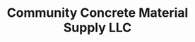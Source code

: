 ---
title: "Community Concrete Material Supply LLC"
url: /baltimore/community-concrete-material-supply-llc/
shop: Baustoffe
---